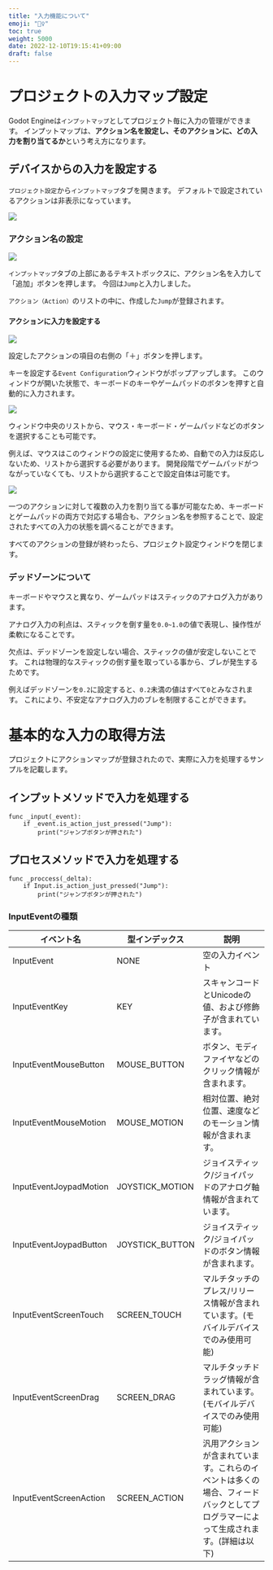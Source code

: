 ```yaml
---
title: "入力機能について"
emoji: "🏃‍♀️"
toc: true
weight: 5000
date: 2022-12-10T19:15:41+09:00
draft: false
---
```


# プロジェクトの入力マップ設定

Godot Engineは`インプットマップ`としてプロジェクト毎に入力の管理ができます。
インプットマップは、**アクション名を設定し、そのアクションに、どの入力を割り当てるか**という考え方になります。

## デバイスからの入力を設定する

`プロジェクト設定`から`インプットマップ`タブを開きます。
デフォルトで設定されているアクションは非表示になっています。

![](img/2022-12-11-08-33-53.png)

### アクション名の設定

![](img/2022-12-11-08-39-34.png#center)

`インプットマップ`タブの上部にあるテキストボックスに、アクション名を入力して「追加」ボタンを押します。
今回は`Jump`と入力しました。

`アクション（Action）`のリストの中に、作成した`Jump`が登録されます。


#### アクションに入力を設定する

![](img/2022-12-11-08-57-00.png)

設定したアクションの項目の右側の「＋」ボタンを押します。

キーを設定する`Event Configuration`ウィンドウがポップアップします。
このウィンドウが開いた状態で、キーボードのキーやゲームパッドのボタンを押すと自動的に入力されます。

![](img/2022-12-11-08-59-47.png#center)


ウィンドウ中央のリストから、マウス・キーボード・ゲームパッドなどのボタンを選択することも可能です。

例えば、マウスはこのウィンドウの設定に使用するため、自動での入力は反応しないため、リストから選択する必要があります。
開発段階でゲームパッドがつながっていなくても、リストから選択することで設定自体は可能です。

![](img/2022-12-11-09-05-37.png)

一つのアクションに対して複数の入力を割り当てる事が可能なため、キーボードとゲームパッドの両方で対応する場合も、アクション名を参照することで、設定されたすべての入力の状態を調べることができます。

すべてのアクションの登録が終わったら、プロジェクト設定ウィンドウを閉じます。


### デッドゾーンについて

キーボードやマウスと異なり、ゲームパッドはスティックのアナログ入力があります。

アナログ入力の利点は、スティックを倒す量を`0.0~1.0`の値で表現し、操作性が柔軟になることです。

欠点は、デッドゾーンを設定しない場合、スティックの値が安定しないことです。
これは物理的なスティックの倒す量を取っている事から、ブレが発生するためです。

例えばデッドゾーンを`0.2`に設定すると、`0.2`未満の値はすべて`0`とみなされます。
これにより、不安定なアナログ入力のブレを制限することができます。


# 基本的な入力の取得方法

プロジェクトにアクションマップが登録されたので、実際に入力を処理するサンプルを記載します。

## インプットメソッドで入力を処理する

```gdscript
func _input(_event):
    if _event.is_action_just_pressed("Jump"):
        print("ジャンプボタンが押された")
```

## プロセスメソッドで入力を処理する

```gdscript
func _proccess(_delta):
    if Input.is_action_just_pressed("Jump"):
        print("ジャンプボタンが押された")
```

### InputEventの種類

|イベント名|型インデックス|説明|
|---|---|---|
|InputEvent              |NONE            |空の入力イベント|
|InputEventKey           |KEY             |スキャンコードとUnicodeの値、および修飾子が含まれています。|
|InputEventMouseButton   |MOUSE_BUTTON    |ボタン、モディファイヤなどのクリック情報が含まれます。|
|InputEventMouseMotion   |MOUSE_MOTION    |相対位置、絶対位置、速度などのモーション情報が含まれます。|
|InputEventJoypadMotion  |JOYSTICK_MOTION |ジョイスティック/ジョイパッドのアナログ軸情報が含まれています。|
|InputEventJoypadButton  |JOYSTICK_BUTTON |ジョイスティック/ジョイパッドのボタン情報が含まれます。|
|InputEventScreenTouch   |SCREEN_TOUCH    |マルチタッチのプレス/リリース情報が含まれています。(モバイルデバイスでのみ使用可能)|
|InputEventScreenDrag    |SCREEN_DRAG     |マルチタッチドラッグ情報が含まれています。(モバイルデバイスでのみ使用可能)|
|InputEventScreenAction  |SCREEN_ACTION   |汎用アクションが含まれています。これらのイベントは多くの場合、フィードバックとしてプログラマーによって生成されます。(詳細は以下)|